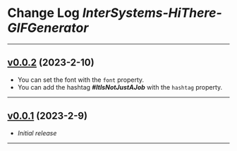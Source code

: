 # Change Log _InterSystems-HiThere-GIFGenerator_

---

## [v0.0.2](https://github.com/phil1436/InterSystemsHiThereGifGenerator/tree/0.0.2) (2023-2-10)

-   You can set the font with the `font` property.
-   You can add the hashtag _**#ItIsNotJustAJob**_ with the `hashtag` property.

---

## [v0.0.1](https://github.com/phil1436/InterSystemsHiThereGifGenerator/tree/0.0.1) (2023-2-9)

-   _Initial release_

---
